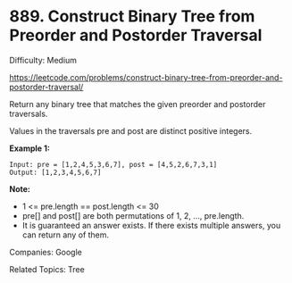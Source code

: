 # 889. Construct Binary Tree from Preorder and Postorder Traversal

Difficulty: Medium

https://leetcode.com/problems/construct-binary-tree-from-preorder-and-postorder-traversal/


Return any binary tree that matches the given preorder and postorder traversals.

Values in the traversals pre and post are distinct positive integers.

**Example 1:**
```
Input: pre = [1,2,4,5,3,6,7], post = [4,5,2,6,7,3,1]
Output: [1,2,3,4,5,6,7]
``` 

**Note:**

* 1 <= pre.length == post.length <= 30
* pre[] and post[] are both permutations of 1, 2, ..., pre.length.
* It is guaranteed an answer exists. If there exists multiple answers, you can return any of them.

Companies: Google

Related Topics: Tree
